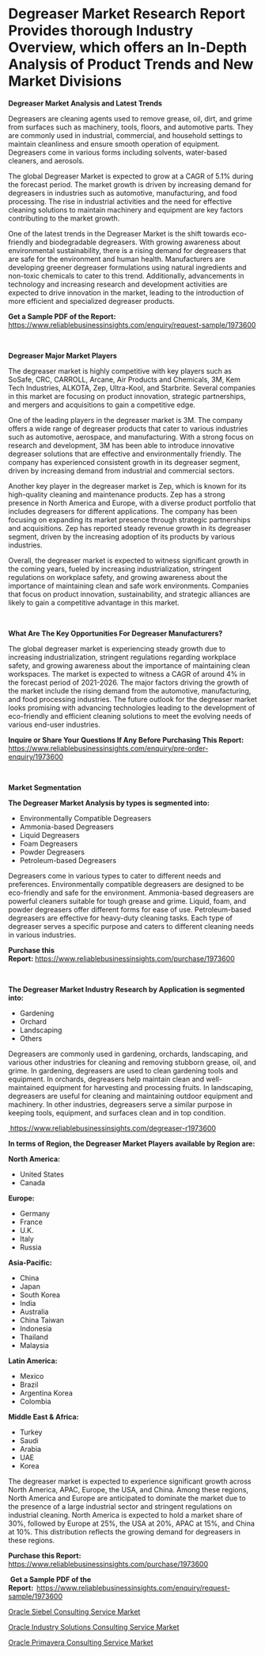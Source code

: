 <p><h1>Degreaser Market Research Report Provides thorough Industry Overview, which offers an In-Depth Analysis of Product Trends and New Market Divisions</h1></p><p><strong>Degreaser Market Analysis and Latest Trends</strong></p>
<p><p>Degreasers are cleaning agents used to remove grease, oil, dirt, and grime from surfaces such as machinery, tools, floors, and automotive parts. They are commonly used in industrial, commercial, and household settings to maintain cleanliness and ensure smooth operation of equipment. Degreasers come in various forms including solvents, water-based cleaners, and aerosols.</p><p>The global Degreaser Market is expected to grow at a CAGR of 5.1% during the forecast period. The market growth is driven by increasing demand for degreasers in industries such as automotive, manufacturing, and food processing. The rise in industrial activities and the need for effective cleaning solutions to maintain machinery and equipment are key factors contributing to the market growth.</p><p>One of the latest trends in the Degreaser Market is the shift towards eco-friendly and biodegradable degreasers. With growing awareness about environmental sustainability, there is a rising demand for degreasers that are safe for the environment and human health. Manufacturers are developing greener degreaser formulations using natural ingredients and non-toxic chemicals to cater to this trend. Additionally, advancements in technology and increasing research and development activities are expected to drive innovation in the market, leading to the introduction of more efficient and specialized degreaser products.</p></p>
<p><strong>Get a Sample PDF of the Report:&nbsp;</strong> <a href="https://www.reliablebusinessinsights.com/enquiry/request-sample/1973600">https://www.reliablebusinessinsights.com/enquiry/request-sample/1973600</a></p>
<p>&nbsp;</p>
<p><strong>Degreaser Major Market Players</strong></p>
<p><p>The degreaser market is highly competitive with key players such as SoSafe, CRC, CARROLL, Arcane, Air Products and Chemicals, 3M, Kem Tech Industries, ALKOTA, Zep, Ultra-Kool, and Starbrite. Several companies in this market are focusing on product innovation, strategic partnerships, and mergers and acquisitions to gain a competitive edge.</p><p>One of the leading players in the degreaser market is 3M. The company offers a wide range of degreaser products that cater to various industries such as automotive, aerospace, and manufacturing. With a strong focus on research and development, 3M has been able to introduce innovative degreaser solutions that are effective and environmentally friendly. The company has experienced consistent growth in its degreaser segment, driven by increasing demand from industrial and commercial sectors.</p><p>Another key player in the degreaser market is Zep, which is known for its high-quality cleaning and maintenance products. Zep has a strong presence in North America and Europe, with a diverse product portfolio that includes degreasers for different applications. The company has been focusing on expanding its market presence through strategic partnerships and acquisitions. Zep has reported steady revenue growth in its degreaser segment, driven by the increasing adoption of its products by various industries.</p><p>Overall, the degreaser market is expected to witness significant growth in the coming years, fueled by increasing industrialization, stringent regulations on workplace safety, and growing awareness about the importance of maintaining clean and safe work environments. Companies that focus on product innovation, sustainability, and strategic alliances are likely to gain a competitive advantage in this market.</p></p>
<p>&nbsp;</p>
<p><strong>What Are The Key Opportunities For Degreaser Manufacturers?</strong></p>
<p><p>The global degreaser market is experiencing steady growth due to increasing industrialization, stringent regulations regarding workplace safety, and growing awareness about the importance of maintaining clean workspaces. The market is expected to witness a CAGR of around 4% in the forecast period of 2021-2026. The major factors driving the growth of the market include the rising demand from the automotive, manufacturing, and food processing industries. The future outlook for the degreaser market looks promising with advancing technologies leading to the development of eco-friendly and efficient cleaning solutions to meet the evolving needs of various end-user industries.</p></p>
<p><strong>Inquire or Share Your Questions If Any Before Purchasing This Report:</strong> <a href="https://www.reliablebusinessinsights.com/enquiry/pre-order-enquiry/1973600">https://www.reliablebusinessinsights.com/enquiry/pre-order-enquiry/1973600</a></p>
<p>&nbsp;</p>
<p><strong>Market Segmentation</strong></p>
<p><strong>The Degreaser Market Analysis by types is segmented into:</strong></p>
<p><ul><li>Environmentally Compatible Degreasers</li><li>Ammonia-based Degreasers</li><li>Liquid Degreasers</li><li>Foam Degreasers</li><li>Powder Degreasers</li><li>Petroleum-based Degreasers</li></ul></p>
<p><p>Degreasers come in various types to cater to different needs and preferences. Environmentally compatible degreasers are designed to be eco-friendly and safe for the environment. Ammonia-based degreasers are powerful cleaners suitable for tough grease and grime. Liquid, foam, and powder degreasers offer different forms for ease of use. Petroleum-based degreasers are effective for heavy-duty cleaning tasks. Each type of degreaser serves a specific purpose and caters to different cleaning needs in various industries.</p></p>
<p><strong>Purchase this Report:&nbsp;</strong><a href="https://www.reliablebusinessinsights.com/purchase/1973600">https://www.reliablebusinessinsights.com/purchase/1973600</a></p>
<p>&nbsp;</p>
<p><strong>The Degreaser Market Industry Research by Application is segmented into:</strong></p>
<p><ul><li>Gardening</li><li>Orchard</li><li>Landscaping</li><li>Others</li></ul></p>
<p><p>Degreasers are commonly used in gardening, orchards, landscaping, and various other industries for cleaning and removing stubborn grease, oil, and grime. In gardening, degreasers are used to clean gardening tools and equipment. In orchards, degreasers help maintain clean and well-maintained equipment for harvesting and processing fruits. In landscaping, degreasers are useful for cleaning and maintaining outdoor equipment and machinery. In other industries, degreasers serve a similar purpose in keeping tools, equipment, and surfaces clean and in top condition.</p></p>
<p><a href="https://www.reliablebusinessinsights.com/degreaser-r1973600">&nbsp;https://www.reliablebusinessinsights.com/degreaser-r1973600</a></p>
<p><strong>In terms of Region, the Degreaser Market Players available by Region are:</strong></p>
<p>
    <p> <strong> North America: </strong>
        <ul>
            <li>United States</li>
            <li>Canada</li>
        </ul>
        </p> 
    <p> <strong> Europe: </strong>
        <ul>
            <li>Germany</li>
            <li>France</li>
            <li>U.K.</li>
            <li>Italy</li>
            <li>Russia</li>
        </ul>
        </p> 
    <p> <strong> Asia-Pacific: </strong>
        <ul>
            <li>China</li>
            <li>Japan</li>
            <li>South Korea</li>
            <li>India</li>
            <li>Australia</li>
            <li>China Taiwan</li>
            <li>Indonesia</li>
            <li>Thailand</li>
            <li>Malaysia</li>
        </ul>
        </p> 
    <p> <strong> Latin America: </strong>
        <ul>
            <li>Mexico</li>
            <li>Brazil</li>
            <li>Argentina Korea</li>
            <li>Colombia</li>
        </ul>
        </p> 
    <p> <strong> Middle East & Africa: </strong>
        <ul>
            <li>Turkey</li>
            <li>Saudi</li>
            <li>Arabia</li>
            <li>UAE</li>
            <li>Korea</li>
        </ul>
    </p>
    </p>
<p><p>The degreaser market is expected to experience significant growth across North America, APAC, Europe, the USA, and China. Among these regions, North America and Europe are anticipated to dominate the market due to the presence of a large industrial sector and stringent regulations on industrial cleaning. North America is expected to hold a market share of 30%, followed by Europe at 25%, the USA at 20%, APAC at 15%, and China at 10%. This distribution reflects the growing demand for degreasers in these regions.</p></p>
<p><strong>Purchase this Report: </strong><a href="https://www.reliablebusinessinsights.com/purchase/1973600">https://www.reliablebusinessinsights.com/purchase/1973600</a></p>
<p>&nbsp;<strong>Get a Sample PDF of the Report:&nbsp;&nbsp;</strong><a href="https://www.reliablebusinessinsights.com/enquiry/request-sample/1973600">https://www.reliablebusinessinsights.com/enquiry/request-sample/1973600</a></p>
<p><strong></strong></p>
<p><p><a href="https://github.com/arionmp/Market-Research-Report-List-4/blob/main/oracle-siebel-consulting-service-market.md">Oracle Siebel Consulting Service Market</a></p><p><a href="https://github.com/luckyshygirl/Market-Research-Report-List-5/blob/main/oracle-industry-solutions-consulting-service-market.md">Oracle Industry Solutions Consulting Service Market</a></p><p><a href="https://github.com/markusgodoy/Market-Research-Report-List-4/blob/main/oracle-primavera-consulting-service-market.md">Oracle Primavera Consulting Service Market</a></p></p>